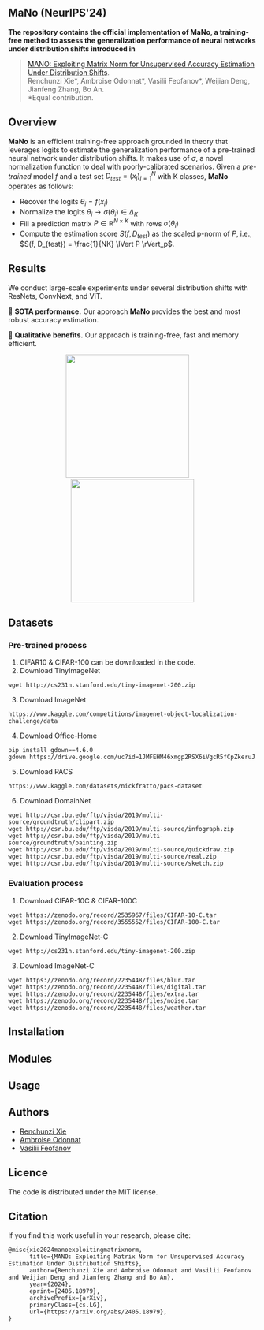 ## MaNo (NeurIPS'24)
**The repository contains the official implementation of MaNo, a training-free method to assess the generalization performance of neural networks under distribution shifts introduced in** 

>[MANO: Exploiting Matrix Norm for Unsupervised Accuracy Estimation Under Distribution Shifts](https://arxiv.org/pdf/2405.18979).
><br/>Renchunzi Xie*, Ambroise Odonnat*, Vasilii Feofanov*, Weijian Deng, Jianfeng Zhang, Bo An.
<br/>*Equal contribution.

## Overview
**MaNo** is an efficient training-free approach grounded in theory that leverages logits to estimate the generalization performance of a pre-trained neural network under distribution shifts. It makes use of $\sigma$, a novel normalization function to deal with poorly-calibrated scenarios. Given a *pre-trained* model $f$ and a test set $D_{test} = (x_i)_{i=1}^N$ with K classes, **MaNo** operates as follows:
- Recover the logits $\theta_i = f(x_i)$
- Normalize the logits $\theta_i \to \sigma(\theta_i) \in \Delta_K$
- Fill a prediction matrix $P \in \mathbb{R}^{N \times K}$ with rows $\sigma(\theta_i)$
- Compute the estimation score $S(f, D_{test})$ as the scaled p-norm of $P$, i.e., $S(f, D_{test}) = \frac{1}{NK} \lVert P \rVert_p$.

## Results
We conduct large-scale experiments under several distribution shifts with ResNets, ConvNext, and ViT. 

🥇 **SOTA performance.** Our approach **MaNo** provides the best and most robust accuracy estimation.

🚀 **Qualitative benefits.** Our approach is training-free, fast and memory efficient.
<p align="center">
<img src="https://github.com/user-attachments/assets/b2baa7d4-06b6-4435-9ffc-3b730e9bc76e" height="250"> &nbsp;&nbsp;&nbsp;&nbsp;
<img src="https://github.com/user-attachments/assets/94f84f43-eabe-4d0c-9557-6a22063d2759" height="250">
</p>

## Datasets
### Pre-trained process

1. CIFAR10 & CIFAR-100 can be downloaded in the code. 
2. Download TinyImageNet
```angular2html
wget http://cs231n.stanford.edu/tiny-imagenet-200.zip
```
3. Download ImageNet
```angular2html
https://www.kaggle.com/competitions/imagenet-object-localization-challenge/data
```
4. Download Office-Home
```angular2html
pip install gdown==4.6.0
gdown https://drive.google.com/uc?id=1JMFEHM46xmgp2RSX6iVgcR5fCpZkeruJ
```
5. Download PACS
```angular2html
https://www.kaggle.com/datasets/nickfratto/pacs-dataset
```
6. Download DomainNet
```angular2html
wget http://csr.bu.edu/ftp/visda/2019/multi-source/groundtruth/clipart.zip
wget http://csr.bu.edu/ftp/visda/2019/multi-source/infograph.zip
wget http://csr.bu.edu/ftp/visda/2019/multi-source/groundtruth/painting.zip
wget http://csr.bu.edu/ftp/visda/2019/multi-source/quickdraw.zip
wget http://csr.bu.edu/ftp/visda/2019/multi-source/real.zip
wget http://csr.bu.edu/ftp/visda/2019/multi-source/sketch.zip
```
### Evaluation process
1. Download CIFAR-10C & CIFAR-100C
```angular2html
wget https://zenodo.org/record/2535967/files/CIFAR-10-C.tar
wget https://zenodo.org/record/3555552/files/CIFAR-100-C.tar
```
2. Download TinyImageNet-C
```angular2html
wget http://cs231n.stanford.edu/tiny-imagenet-200.zip
```
3. Download ImageNet-C
```angular2html
wget https://zenodo.org/record/2235448/files/blur.tar
wget https://zenodo.org/record/2235448/files/digital.tar
wget https://zenodo.org/record/2235448/files/extra.tar
wget https://zenodo.org/record/2235448/files/noise.tar
wget https://zenodo.org/record/2235448/files/weather.tar
```
## Installation

## Modules

## Usage

## Authors
- [Renchunzi Xie](https://scholar.google.com/citations?user=EQSNE-wAAAAJ&hl=zh-CN)
- [Ambroise Odonnat](https://ambroiseodt.github.io/)
- [Vasilii Feofanov](https://vfeofanov.github.io/)

## Licence
The code is distributed under the MIT license.

## Citation
If you find this work useful in your research, please cite:
```
@misc{xie2024manoexploitingmatrixnorm,
      title={MANO: Exploiting Matrix Norm for Unsupervised Accuracy Estimation Under Distribution Shifts}, 
      author={Renchunzi Xie and Ambroise Odonnat and Vasilii Feofanov and Weijian Deng and Jianfeng Zhang and Bo An},
      year={2024},
      eprint={2405.18979},
      archivePrefix={arXiv},
      primaryClass={cs.LG},
      url={https://arxiv.org/abs/2405.18979}, 
}
```
